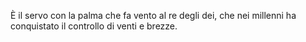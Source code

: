 È il servo con la palma che fa vento al re degli dei, che nei millenni ha conquistato il controllo di venti e brezze.